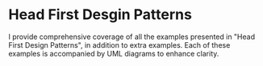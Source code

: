#  Head First Desgin Patterns
I provide comprehensive coverage of all the examples presented in "Head First Design Patterns", in addition to extra examples. 
Each of these examples is accompanied by UML diagrams to enhance clarity.

